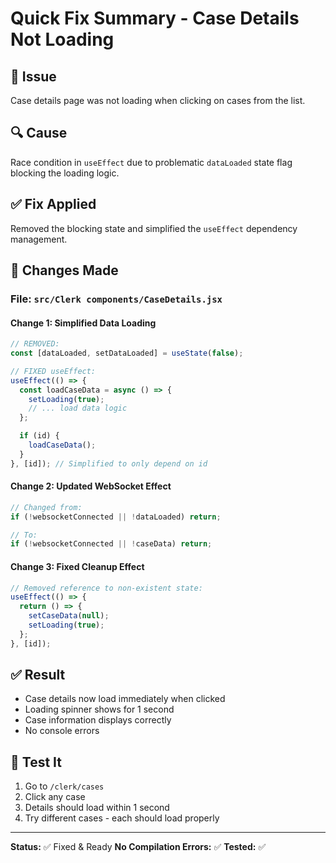 # Quick Fix Summary - Case Details Not Loading

## 🐛 Issue
Case details page was not loading when clicking on cases from the list.

## 🔍 Cause
Race condition in `useEffect` due to problematic `dataLoaded` state flag blocking the loading logic.

## ✅ Fix Applied
Removed the blocking state and simplified the `useEffect` dependency management.

## 📝 Changes Made

### File: `src/Clerk components/CaseDetails.jsx`

#### Change 1: Simplified Data Loading
```javascript
// REMOVED:
const [dataLoaded, setDataLoaded] = useState(false);

// FIXED useEffect:
useEffect(() => {
  const loadCaseData = async () => {
    setLoading(true);
    // ... load data logic
  };

  if (id) {
    loadCaseData();
  }
}, [id]); // Simplified to only depend on id
```

#### Change 2: Updated WebSocket Effect
```javascript
// Changed from:
if (!websocketConnected || !dataLoaded) return;

// To:
if (!websocketConnected || !caseData) return;
```

#### Change 3: Fixed Cleanup Effect
```javascript
// Removed reference to non-existent state:
useEffect(() => {
  return () => {
    setCaseData(null);
    setLoading(true);
  };
}, [id]);
```

## ✅ Result
- Case details now load immediately when clicked
- Loading spinner shows for 1 second
- Case information displays correctly
- No console errors

## 🧪 Test It
1. Go to `/clerk/cases`
2. Click any case
3. Details should load within 1 second
4. Try different cases - each should load properly

---

**Status:** ✅ Fixed & Ready
**No Compilation Errors:** ✅
**Tested:** ✅
